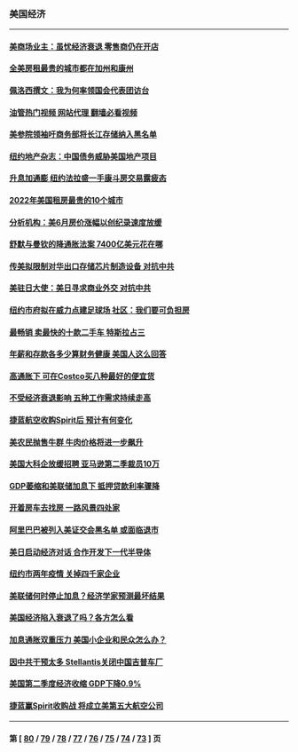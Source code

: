 ### 美国经济
---
#### [美商场业主：虽忧经济衰退 零售商仍在开店](../../pages/ncid1078158/n13794313.md?08031245) 
#### [全美房租最贵的城市都在加州和康州](../../pages/ncid1078158/n13794200.md?08031245) 
#### [佩洛西撰文：我为何率领国会代表团访台](../../pages/ncid1078158/n13794094.md?08031245) 
#### [油管热门视频 网站代理 翻墙必看视频](http://209.222.30.114:81/youtube.html?08031245)
#### [美参院领袖吁商务部将长江存储纳入黑名单](../../pages/ncid1078158/n13793994.md?08031245) 
#### [纽约地产杂志：中国债务威胁美国地产项目](../../pages/ncid1078158/n13793660.md?08031245) 
#### [升息加通膨 纽约法拉盛一手康斗房交易露疲态](../../pages/ncid1078158/n13793663.md?08031245) 
#### [2022年美国租房最贵的10个城市](../../pages/ncid1078158/n13793563.md?08031245) 
#### [分析机构：美6月房价涨幅以创纪录速度放缓](../../pages/ncid1078158/n13793431.md?08031245) 
#### [舒默与曼钦的降通胀法案 7400亿美元花在哪](../../pages/ncid1078158/n13793348.md?08031245) 
#### [传美拟限制对华出口存储芯片制造设备 对抗中共](../../pages/ncid1078158/n13793310.md?08031245) 
#### [美驻日大使：美日寻求商业外交 对抗中共](../../pages/ncid1078158/n13793212.md?08031245) 
#### [纽约市府拟在威力点建足球场 社区：我们要可负担房](../../pages/ncid1078158/n13793001.md?08031245) 
#### [最畅销 卖最快的十款二手车 特斯拉占三](../../pages/ncid1078158/n13790480.md?08031245) 
#### [年薪和存款各多少算财务健康 美国人这么回答](../../pages/ncid1078158/n13791305.md?08031245) 
#### [高通胀下 可在Costco买八种最好的便宜货](../../pages/ncid1078158/n13786687.md?08031245) 
#### [不受经济衰退影响 五种工作需求持续走高](../../pages/ncid1078158/n13792032.md?08031245) 
#### [捷蓝航空收购Spirit后 预计有何变化](../../pages/ncid1078158/n13792405.md?08031245) 
#### [美农民抛售牛群 牛肉价格将进一步飙升](../../pages/ncid1078158/n13792403.md?08031245) 
#### [美国大科企放缓招聘 亚马逊第二季裁员10万](../../pages/ncid1078158/n13792044.md?08031245) 
#### [GDP萎缩和美联储加息下 抵押贷款利率骤降](../../pages/ncid1078158/n13791979.md?08031245) 
#### [开着房车去找房 一路风景四处家](../../pages/ncid1078158/n13791997.md?08031245) 
#### [阿里巴巴被列入美证交会黑名单 或面临退市](../../pages/ncid1078158/n13791857.md?08031245) 
#### [美日启动经济对话 合作开发下一代半导体](../../pages/ncid1078158/n13791852.md?08031245) 
#### [纽约市两年疫情 关掉四千家企业](../../pages/ncid1078158/n13791387.md?08031245) 
#### [美联储何时停止加息？经济学家预测最坏结果](../../pages/ncid1078158/n13791306.md?08031245) 
#### [美国经济陷入衰退了吗？各方怎么看](../../pages/ncid1078158/n13791167.md?08031245) 
#### [加息通胀双重压力 美国小企业和民众怎么办？](../../pages/ncid1078158/n13791154.md?08031245) 
#### [因中共干预太多 Stellantis关闭中国吉普车厂](../../pages/ncid1078158/n13791107.md?08031245) 
#### [美国第二季度经济收缩 GDP下降0.9%](../../pages/ncid1078158/n13791046.md?08031245) 
#### [捷蓝赢Spirit收购战 将成立美第五大航空公司](../../pages/ncid1078158/n13790940.md?08031245) 

---
#### 第 [ [80](./80.md?08031245) / [79](./79.md?08031245) / [78](./78.md?08031245) / [77](./77.md?08031245) / [76](./76.md?08031245) / [75](./75.md?08031245) / [74](./74.md?08031245) / [73](./73.md?08031245) ] 页
